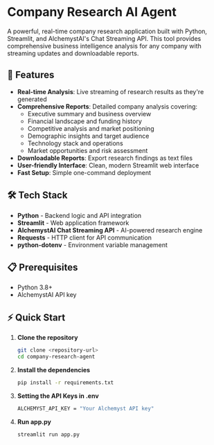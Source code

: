 # Company Research AI Agent

A powerful, real-time company research application built with Python, Streamlit, and AlchemystAI's Chat Streaming API. This tool provides comprehensive business intelligence analysis for any company with streaming updates and downloadable reports.

## 🚀 Features

- **Real-time Analysis**: Live streaming of research results as they're generated
- **Comprehensive Reports**: Detailed company analysis covering:
  - Executive summary and business overview
  - Financial landscape and funding history
  - Competitive analysis and market positioning
  - Demographic insights and target audience
  - Technology stack and operations
  - Market opportunities and risk assessment
- **Downloadable Reports**: Export research findings as text files
- **User-friendly Interface**: Clean, modern Streamlit web interface
- **Fast Setup**: Simple one-command deployment

## 🛠️ Tech Stack

- **Python** - Backend logic and API integration
- **Streamlit** - Web application framework
- **AlchemystAI Chat Streaming API** - AI-powered research engine
- **Requests** - HTTP client for API communication
- **python-dotenv** - Environment variable management

## 📋 Prerequisites

- Python 3.8+
- AlchemystAI API key

## ⚡ Quick Start

1. **Clone the repository**
   ```bash
   git clone <repository-url>
   cd company-research-agent

2. **Install the dependencies**
   ```bash
   pip install -r requirements.txt

1. **Setting the API Keys in .env**
   ```bash
   ALCHEMYST_API_KEY = "Your Alchemyst API key"

3. **Run app.py**
   ```bash
   streamlit run app.py